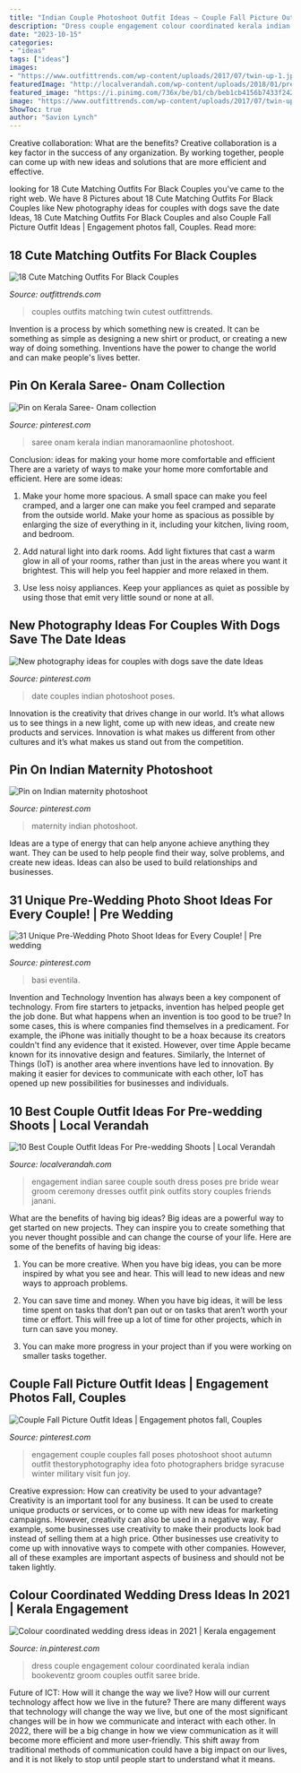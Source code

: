 ```yaml
---
title: "Indian Couple Photoshoot Outfit Ideas ~ Couple Fall Picture Outfit Ideas"
description: "Dress couple engagement colour coordinated kerala indian bookeventz groom couples outfit saree bride"
date: "2023-10-15"
categories:
- "ideas"
tags: ["ideas"]
images:
- "https://www.outfittrends.com/wp-content/uploads/2017/07/twin-up-1.jpg"
featuredImage: "http://localverandah.com/wp-content/uploads/2018/01/pre-wedding-desi-swag.jpg"
featured_image: "https://i.pinimg.com/736x/be/b1/cb/beb1cb4156b7433f24286573d9135e80.jpg"
image: "https://www.outfittrends.com/wp-content/uploads/2017/07/twin-up-1.jpg"
ShowToc: true
author: "Savion Lynch"
---
```



Creative collaboration: What are the benefits?
Creative collaboration is a key factor in the success of any organization. By working together, people can come up with new ideas and solutions that are more efficient and effective.

	

		
looking for 18 Cute Matching Outfits For Black Couples you've came to the right web. We have 8 Pictures about 18 Cute Matching Outfits For Black Couples like New photography ideas for couples with dogs save the date Ideas, 18 Cute Matching Outfits For Black Couples and also Couple Fall Picture Outfit Ideas | Engagement photos fall, Couples. Read more:
		
    
## 18 Cute Matching Outfits For Black Couples

<img loading=lazy src="https://www.outfittrends.com/wp-content/uploads/2017/07/twin-up-1.jpg" onerror="this.onerror=null;this.src='https://tse4.mm.bing.net/th?id=OIP.2aj8T7dVosZp_xooX8xZAwHaP7&amp;pid=15.1';" alt="18 Cute Matching Outfits For Black Couples">

_Source: outfittrends.com_

>couples outfits matching twin cutest outfittrends. 

	

Invention is a process by which something new is created. It can be something as simple as designing a new shirt or product, or creating a new way of doing something. Inventions have the power to change the world and can make people's lives better.

    
## Pin On Kerala Saree- Onam Collection

<img loading=lazy src="https://i.pinimg.com/736x/d8/e7/bc/d8e7bc6153626cec5e87786135230966.jpg" onerror="this.onerror=null;this.src='https://tse2.mm.bing.net/th?id=OIP.agBEM5aoB2VkCsGd-GoBRgAAAA&amp;pid=15.1';" alt="Pin on Kerala Saree- Onam collection">

_Source: pinterest.com_

>saree onam kerala indian manoramaonline photoshoot. 

	

Conclusion: ideas for making your home more comfortable and efficient
There are a variety of ways to make your home more comfortable and efficient. Here are some ideas: 
1. Make your home more spacious. A small space can make you feel cramped, and a larger one can make you feel cramped and separate from the outside world. Make your home as spacious as possible by enlarging the size of everything in it, including your kitchen, living room, and bedroom.

2. Add natural light into dark rooms. Add light fixtures that cast a warm glow in all of your rooms, rather than just in the areas where you want it brightest. This will help you feel happier and more relaxed in them.

3. Use less noisy appliances. Keep your appliances as quiet as possible by using those that emit very little sound or none at all.

    
## New Photography Ideas For Couples With Dogs Save The Date Ideas

<img loading=lazy src="https://i.pinimg.com/736x/be/b1/cb/beb1cb4156b7433f24286573d9135e80.jpg" onerror="this.onerror=null;this.src='https://tse1.mm.bing.net/th?id=OIP.b47NCGsGRxnkuWeLmGDfMwAAAA&amp;pid=15.1';" alt="New photography ideas for couples with dogs save the date Ideas">

_Source: pinterest.com_

>date couples indian photoshoot poses. 

	

Innovation is the creativity that drives change in our world. It’s what allows us to see things in a new light, come up with new ideas, and create new products and services. Innovation is what makes us different from other cultures and it’s what makes us stand out from the competition.

    
## Pin On Indian Maternity Photoshoot

<img loading=lazy src="https://i.pinimg.com/736x/fd/7f/af/fd7fafcc72720eb60811b7aff41a5162--harp-maternity.jpg" onerror="this.onerror=null;this.src='https://tse4.mm.bing.net/th?id=OIP.LXm2EJdkkR1grGf8SWKzZwHaLG&amp;pid=15.1';" alt="Pin on Indian maternity photoshoot">

_Source: pinterest.com_

>maternity indian photoshoot. 

	

Ideas are a type of energy that can help anyone achieve anything they want. They can be used to help people find their way, solve problems, and create new ideas. Ideas can also be used to build relationships and businesses.

    
## 31 Unique Pre-Wedding Photo Shoot Ideas For Every Couple! | Pre Wedding

<img loading=lazy src="https://i.pinimg.com/736x/d8/00/55/d80055582edc60f06c8b343d34b7b3a9.jpg" onerror="this.onerror=null;this.src='https://tse1.mm.bing.net/th?id=OIP.CAsiUqw1ULH81s6tWev1QgHaJQ&amp;pid=15.1';" alt="31 Unique Pre-Wedding Photo Shoot Ideas for Every Couple! | Pre wedding">

_Source: pinterest.com_

>basi eventila. 

	

Invention and Technology
Invention has always been a key component of technology. From fire starters to jetpacks, invention has helped people get the job done. But what happens when an invention is too good to be true? In some cases, this is where companies find themselves in a predicament. For example, the iPhone was initially thought to be a hoax because its creators couldn't find any evidence that it existed. However, over time Apple became known for its innovative design and features. Similarly, the Internet of Things (IoT) is another area where inventions have led to innovation. By making it easier for devices to communicate with each other, IoT has opened up new possibilities for businesses and individuals.

    
## 10 Best Couple Outfit Ideas For Pre-wedding Shoots | Local Verandah

<img loading=lazy src="http://localverandah.com/wp-content/uploads/2018/01/pre-wedding-desi-swag.jpg" onerror="this.onerror=null;this.src='https://tse4.mm.bing.net/th?id=OIP.u8IyiXTQMQ_ApycaEH8nCAHaLG&amp;pid=15.1';" alt="10 Best Couple Outfit Ideas For Pre-wedding Shoots | Local Verandah">

_Source: localverandah.com_

>engagement indian saree couple south dress poses pre bride wear groom ceremony dresses outfit pink outfits story couples friends janani. 

	

What are the benefits of having big ideas?
Big ideas are a powerful way to get started on new projects. They can inspire you to create something that you never thought possible and can change the course of your life. Here are some of the benefits of having big ideas:
1. You can be more creative. When you have big ideas, you can be more inspired by what you see and hear. This will lead to new ideas and new ways to approach problems.

2. You can save time and money. When you have big ideas, it will be less time spent on tasks that don’t pan out or on tasks that aren’t worth your time or effort. This will free up a lot of time for other projects, which in turn can save you money.

3. You can make more progress in your project than if you were working on smaller tasks together.

    
## Couple Fall Picture Outfit Ideas | Engagement Photos Fall, Couples

<img loading=lazy src="https://i.pinimg.com/736x/8f/b9/a0/8fb9a0dade8e79432e15a2a3a56be51a--fall-couples-photography-photography-poses.jpg" onerror="this.onerror=null;this.src='https://tse2.mm.bing.net/th?id=OIP.6enD7Zju-0RZoMCOejKAxAHaKX&amp;pid=15.1';" alt="Couple Fall Picture Outfit Ideas | Engagement photos fall, Couples">

_Source: pinterest.com_

>engagement couple couples fall poses photoshoot shoot autumn outfit thestoryphotography idea foto photographers bridge syracuse winter military visit fun joy. 

	

Creative expression: How can creativity be used to your advantage?
Creativity is an important tool for any business. It can be used to create unique products or services, or to come up with new ideas for marketing campaigns. However, creativity can also be used in a negative way. For example, some businesses use creativity to make their products look bad instead of selling them at a high price. Other businesses use creativity to come up with innovative ways to compete with other companies. However, all of these examples are important aspects of business and should not be taken lightly.

    
## Colour Coordinated Wedding Dress Ideas In 2021 | Kerala Engagement

<img loading=lazy src="https://i.pinimg.com/736x/cf/76/f6/cf76f66727c958fe4d03ab29dbc9251b.jpg" onerror="this.onerror=null;this.src='https://tse4.mm.bing.net/th?id=OIP.xomSErtfSPMCpzwc19VlbgHaJR&amp;pid=15.1';" alt="Colour coordinated wedding dress ideas in 2021 | Kerala engagement">

_Source: in.pinterest.com_

>dress couple engagement colour coordinated kerala indian bookeventz groom couples outfit saree bride. 

	

Future of ICT: How will it change the way we live?
How will our current technology affect how we live in the future? 
There are many different ways that technology will change the way we live, but one of the most significant changes will be in how we communicate and interact with each other. In 2022, there will be a big change in how we view communication as it will become more efficient and more user-friendly. This shift away from traditional methods of communication could have a big impact on our lives, and it is not likely to stop until people start to understand what it means.

